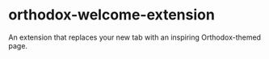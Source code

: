 # orthodox-welcome-extension
An extension that replaces your new tab with an inspiring Orthodox-themed page.
